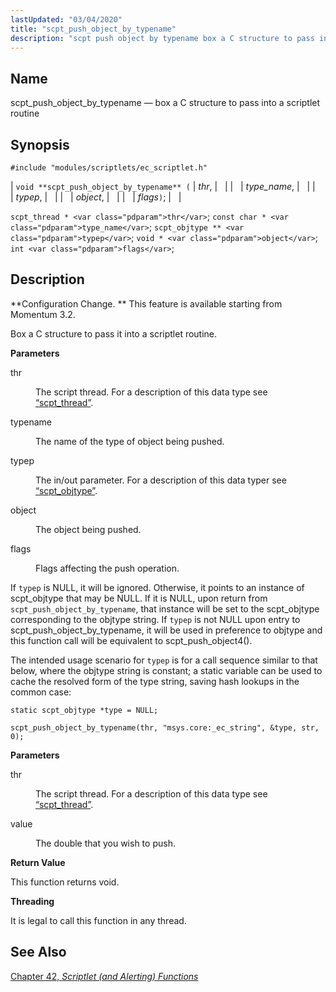 ```yaml
---
lastUpdated: "03/04/2020"
title: "scpt_push_object_by_typename"
description: "scpt push object by typename box a C structure to pass into a scriptlet routine void scpt push object by typename thr type name typep object flags scpt thread thr const char type name scpt objtype typep void object int flags Configuration Change This feature is available starting from Momentum..."
---
```


<a name="apis.scpt_push_object_by_typename"></a> 
## Name

scpt_push_object_by_typename — box a C structure to pass into a scriptlet routine

## Synopsis

`#include "modules/scriptlets/ec_scriptlet.h"`

| `void **scpt_push_object_by_typename** (` | <var class="pdparam">thr</var>, |   |
|   | <var class="pdparam">type_name</var>, |   |
|   | <var class="pdparam">typep</var>, |   |
|   | <var class="pdparam">object</var>, |   |
|   | <var class="pdparam">flags</var>`)`; |   |

`scpt_thread * <var class="pdparam">thr</var>`;
`const char * <var class="pdparam">type_name</var>`;
`scpt_objtype ** <var class="pdparam">typep</var>`;
`void * <var class="pdparam">object</var>`;
`int <var class="pdparam">flags</var>`;<a name="idp59353824"></a> 
## Description

**Configuration Change. ** This feature is available starting from Momentum 3.2.

Box a C structure to pass it into a scriptlet routine.

**<a name="idp59356720"></a> Parameters**

<dl class="variablelist">

<dt>thr</dt>

<dd>

The script thread. For a description of this data type see [“scpt_thread”](/momentum/3/3-api/structs-scpt-thread).

</dd>

<dt>typename</dt>

<dd>

The name of the type of object being pushed.

</dd>

<dt>typep</dt>

<dd>

The in/out parameter. For a description of this data typer see [“scpt_objtype”](/momentum/3/3-api/structs-scpt-objtype).

</dd>

<dt>object</dt>

<dd>

The object being pushed.

</dd>

<dt>flags</dt>

<dd>

Flags affecting the push operation.

</dd>

</dl>

If `typep` is NULL, it will be ignored. Otherwise, it points to an instance of scpt_objtype that may be NULL. If it is NULL, upon return from `scpt_push_object_by_typename`, that instance will be set to the scpt_objtype corresponding to the objtype string. If `typep` is not NULL upon entry to scpt_push_object_by_typename, it will be used in preference to objtype and this function call will be equivalent to scpt_push_object4().

The intended usage scenario for `typep` is for a call sequence similar to that below, where the objtype string is constant; a static variable can be used to cache the resolved form of the type string, saving hash lookups in the common case:

```
static scpt_objtype *type = NULL;

scpt_push_object_by_typename(thr, "msys.core:_ec_string", &type, str, 0);
```
**<a name="idp59372592"></a> Parameters**

<dl class="variablelist">

<dt>thr</dt>

<dd>

The script thread. For a description of this data type see [“scpt_thread”](/momentum/3/3-api/structs-scpt-thread).

</dd>

<dt>value</dt>

<dd>

The double that you wish to push.

</dd>

</dl>

**<a name="idp59377760"></a> Return Value**

This function returns void.

**<a name="idp59378672"></a> Threading**

It is legal to call this function in any thread.

<a name="idp59380224"></a> 
## See Also

[Chapter 42, *Scriptlet (and Alerting) Functions*](script "Chapter 42. Scriptlet (and Alerting) Functions")